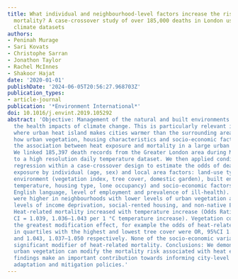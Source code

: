 ```yaml
---
title: What individual and neighbourhood-level factors increase the risk of heat-related
  mortality? A case-crossover study of over 185,000 deaths in London using high-resolution
  climate datasets
authors:
- Peninah Murage
- Sari Kovats
- Christophe Sarran
- Jonathon Taylor
- Rachel McInnes
- Shakoor Hajat
date: '2020-01-01'
publishDate: '2024-06-05T20:56:27.968703Z'
publication_types:
- article-journal
publication: '*Environment International*'
doi: 10.1016/j.envint.2019.105292
abstract: 'Objective: Management of the natural and built environments can help reduce
  the health impacts of climate change. This is particularly relevant in large cities
  where urban heat island makes cities warmer than the surrounding areas. We investigate
  how urban vegetation, housing characteristics and socio-economic factors modify
  the association between heat exposure and mortality in a large urban area. Methods:
  We linked 185,397 death records from the Greater London area during May-Sept 2007–2016
  to a high resolution daily temperature dataset. We then applied conditional logistic
  regression within a case-crossover design to estimate the odds of death from heat
  exposure by individual (age, sex) and local area factors: land-use type, natural
  environment (vegetation index, tree cover, domestic garden), built environment (indoor
  temperature, housing type, lone occupancy) and socio-economic factors (deprivation,
  English language, level of employment and prevalence of ill-health). Results: Temperatures
  were higher in neighbourhoods with lower levels of urban vegetation and with higher
  levels of income deprivation, social-rented housing, and non-native English speakers.
  Heat-related mortality increased with temperature increase (Odds Ratio (OR), 95%
  CI = 1.039, 1.036–1.043 per 1 °C temperature increase). Vegetation cover showed
  the greatest modification effect, for example the odds of heat-related mortality
  in quartiles with the highest and lowest tree cover were OR, 95%CI 1.033, 1.026–1.039
  and 1.043, 1.037–1.050 respectively. None of the socio-economic variables were a
  significant modifier of heat-related mortality. Conclusions: We demonstrate that
  urban vegetation can modify the mortality risk associated with heat exposure. These
  findings make an important contribution towards informing city-level climate change
  adaptation and mitigation policies.'
---
```

